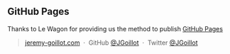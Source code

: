 ## GitHub Pages

Thanks to Le Wagon for providing us the method to publish [GitHub Pages](https://jgoillot.github.io/profile/) 

> [jeremy-goillot.com](http://jeremy-goillot.com/) &nbsp;&middot;&nbsp;
> GitHub [@JGoillot](https://github.com/jgoillot) &nbsp;&middot;&nbsp;
> Twitter [@JGoillot](https://twitter.com/jgoillot)



